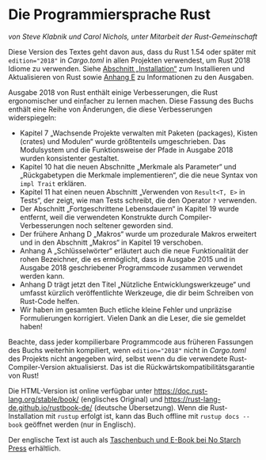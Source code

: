 # Die Programmiersprache Rust

*von Steve Klabnik und Carol Nichols, unter Mitarbeit der Rust-Gemeinschaft*

Diese Version des Textes geht davon aus, dass du Rust 1.54 oder später mit
`edition="2018"` in *Cargo.toml* in allen Projekten verwendest, um Rust 2018
Idiome zu verwenden. Siehe [Abschnitt „Installation“][install] zum Installieren
und Aktualisieren von Rust sowie [Anhang E][editions] zu Informationen zu den
Ausgaben.

Ausgabe 2018 von Rust enthält einige Verbesserungen, die Rust ergonomischer und
einfacher zu lernen machen. Diese Fassung des Buchs enthält eine Reihe von
Änderungen, die diese Verbesserungen widerspiegeln:

- Kapitel 7 „Wachsende Projekte verwalten mit Paketen (packages), Kisten
  (crates) und Modulen“ wurde größtenteils umgeschrieben. Das Modulsystem und
  die Funktionsweise der Pfade in Ausgabe 2018 wurden konsistenter gestaltet.
- Kapitel 10 hat die neuen Abschnitte „Merkmale als Parameter“ und
  „Rückgabetypen die Merkmale implementieren“, die die neue Syntax von
  `impl Trait` erklären.
- Kapitel 11 hat einen neuen Abschnitt „Verwenden von `Result<T, E>` in Tests“,
  der zeigt, wie man Tests schreibt, die den Operator `?` verwenden.
- Der Abschnitt „Fortgeschrittene Lebensdauern“ in Kapitel 19 wurde entfernt,
  weil die verwendeten Konstrukte durch Compiler-Verbesserungen noch
  seltener geworden sind.
- Der frühere Anhang D „Makros“ wurde um prozedurale Makros erweitert und in
  den Abschnitt „Makros“ in Kapitel 19 verschoben.
- Anhang A „Schlüsselwörter“ erläutert auch die neue Funktionalität der rohen
  Bezeichner, die es ermöglicht, dass in Ausgabe 2015 und in Ausgabe 2018
  geschriebener Programmcode zusammen verwendet werden kann.
- Anhang D trägt jetzt den Titel „Nützliche Entwicklungswerkzeuge“ und umfasst
  kürzlich veröffentlichte Werkzeuge, die dir beim Schreiben von Rust-Code
  helfen.
- Wir haben im gesamten Buch etliche kleine Fehler und unpräzise Formulierungen
  korrigiert. Vielen Dank an die Leser, die sie gemeldet haben!

Beachte, dass jeder kompilierbare Programmcode aus früheren Fassungen des Buchs
weiterhin kompiliert, wenn `edition="2018"` nicht in *Cargo.toml* des Projekts
nicht angegeben wird, selbst wenn du die verwendete Rust-Compiler-Version
aktualisierst. Das ist die Rückwärtskompatibilitätsgarantie von Rust!

Die HTML-Version ist online verfügbar unter
<https://doc.rust-lang.org/stable/book/> (englisches Original) und
<https://rust-lang-de.github.io/rustbook-de/> (deutsche Übersetzung).
Wenn die Rust-Installation mit `rustup` erfolgt ist, kann das Buch offline mit
`rustup docs --book` geöffnet werden (nur in Englisch).

Der englische Text ist auch als [Taschenbuch und E-Book bei No Starch
Press][nsprust] erhältlich.

[install]: ch01-01-installation.html
[editions]: appendix-05-editions.html
[nsprust]: https://nostarch.com/rust
